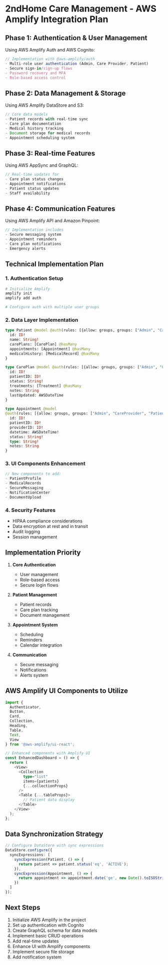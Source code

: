 # 2ndHome Care Management - AWS Amplify Integration Plan

## Phase 1: Authentication & User Management
Using AWS Amplify Auth and AWS Cognito:
```typescript
// Implementation with @aws-amplify/auth
- Multi-role user authentication (Admin, Care Provider, Patient)
- Secure sign-in/sign-up flows
- Password recovery and MFA
- Role-based access control
```

## Phase 2: Data Management & Storage
Using AWS Amplify DataStore and S3:
```typescript
// Core data models
- Patient records with real-time sync
- Care plan documentation
- Medical history tracking
- Document storage for medical records
- Appointment scheduling system
```

## Phase 3: Real-time Features
Using AWS AppSync and GraphQL:
```typescript
// Real-time updates for
- Care plan status changes
- Appointment notifications
- Patient status updates
- Staff availability
```

## Phase 4: Communication Features
Using AWS Amplify API and Amazon Pinpoint:
```typescript
// Implementation includes
- Secure messaging system
- Appointment reminders
- Care plan notifications
- Emergency alerts
```

## Technical Implementation Plan

### 1. Authentication Setup
```bash
# Initialize Amplify
amplify init
amplify add auth

# Configure auth with multiple user groups
```

### 2. Data Layer Implementation
```graphql
type Patient @model @auth(rules: [{allow: groups, groups: ["Admin", "CareProvider"]}]) {
  id: ID!
  name: String!
  carePlans: [CarePlan] @hasMany
  appointments: [Appointment] @hasMany
  medicalHistory: [MedicalRecord] @hasMany
}

type CarePlan @model @auth(rules: [{allow: groups, groups: ["Admin", "CareProvider"]}]) {
  id: ID!
  patientID: ID!
  status: String!
  treatments: [Treatment] @hasMany
  notes: String
  lastUpdated: AWSDateTime
}

type Appointment @model 
@auth(rules: [{allow: groups, groups: ["Admin", "CareProvider", "Patient"]}]) {
  id: ID!
  patientID: ID!
  providerID: ID!
  datetime: AWSDateTime!
  status: String!
  type: String!
  notes: String
}
```

### 3. UI Components Enhancement
```typescript
// New components to add:
- PatientProfile
- MedicalRecords
- SecureMessaging
- NotificationCenter
- DocumentUpload
```

### 4. Security Features
- HIPAA compliance considerations
- Data encryption at rest and in transit
- Audit logging
- Session management

## Implementation Priority

1. **Core Authentication**
   - User management
   - Role-based access
   - Secure login flows

2. **Patient Management**
   - Patient records
   - Care plan tracking
   - Document management

3. **Appointment System**
   - Scheduling
   - Reminders
   - Calendar integration

4. **Communication**
   - Secure messaging
   - Notifications
   - Alerts system

## AWS Amplify UI Components to Utilize

```typescript
import { 
  Authenticator,
  Button,
  Card,
  Collection,
  Heading,
  Table,
  Text,
  View
} from '@aws-amplify/ui-react';

// Enhanced components with Amplify UI
const EnhancedDashboard = () => {
  return (
    <View>
      <Collection 
        type="list" 
        items={patients}
        {...collectionProps}
      />
      <Table {...tableProps}>
        // Patient data display
      </Table>
    </View>
  );
};
```

## Data Synchronization Strategy

```typescript
// Configure DataStore with sync expressions
DataStore.configure({
  syncExpressions: [
    syncExpression(Patient, () => {
      return patient => patient.status('eq', 'ACTIVE');
    }),
    syncExpression(Appointment, () => {
      return appointment => appointment.date('ge', new Date().toISOString());
    })
  ]
});
```

## Next Steps

1. Initialize AWS Amplify in the project
2. Set up authentication with Cognito
3. Create GraphQL schema for data models
4. Implement basic CRUD operations
5. Add real-time updates
6. Enhance UI with Amplify components
7. Implement secure file storage
8. Add notification system
